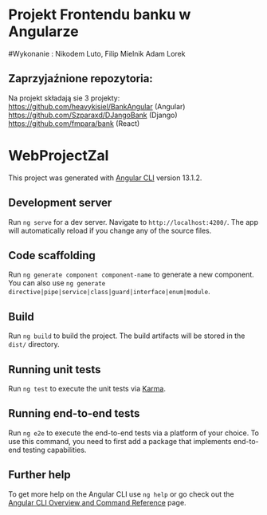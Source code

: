 # Projekt Frontendu banku w Angularze

#Wykonanie :
Nikodem Luto,
Filip Mielnik 
Adam Lorek

## Zaprzyjaźnione repozytoria:
Na projekt składają sie 3 projekty:
https://github.com/heavykisiel/BankAngular (Angular)
https://github.com/Szparaxd/DJangoBank (Django)
https://github.com/fmpara/bank (React)

# WebProjectZal

This project was generated with [Angular CLI](https://github.com/angular/angular-cli) version 13.1.2.

## Development server

Run `ng serve` for a dev server. Navigate to `http://localhost:4200/`. The app will automatically reload if you change any of the source files.

## Code scaffolding

Run `ng generate component component-name` to generate a new component. You can also use `ng generate directive|pipe|service|class|guard|interface|enum|module`.

## Build

Run `ng build` to build the project. The build artifacts will be stored in the `dist/` directory.

## Running unit tests

Run `ng test` to execute the unit tests via [Karma](https://karma-runner.github.io).

## Running end-to-end tests

Run `ng e2e` to execute the end-to-end tests via a platform of your choice. To use this command, you need to first add a package that implements end-to-end testing capabilities.

## Further help

To get more help on the Angular CLI use `ng help` or go check out the [Angular CLI Overview and Command Reference](https://angular.io/cli) page.
